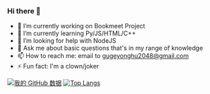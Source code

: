 ### Hi there 👋



- 🔭 I’m currently working on Bookmeet Project
- 🌱 I’m currently learning Py/JS/HTML/C++
- 🤔 I’m looking for help with NodeJS
- 💬 Ask me about basic questions that's in my range of knowledge
- 📫 How to reach me: email to gugeyonghu2048@gmail.com
- ⚡ Fun fact: I'm a clown/joker


[![我的 GitHub 数据](https://github-readme-stats.vercel.app/api?username=itray25)]()
[![Top Langs](https://github-readme-stats.vercel.app/api/top-langs/?username=itray25)]()
